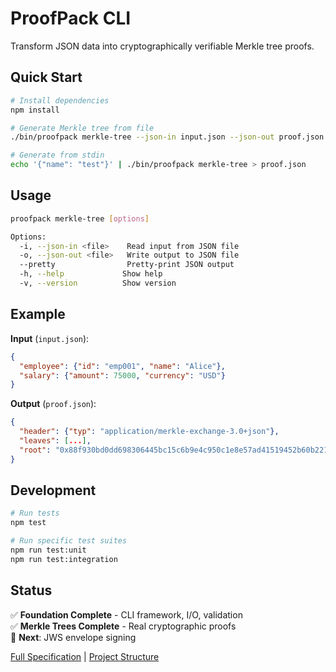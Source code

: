 # ProofPack CLI

Transform JSON data into cryptographically verifiable Merkle tree proofs.

## Quick Start

```bash
# Install dependencies
npm install

# Generate Merkle tree from file
./bin/proofpack merkle-tree --json-in input.json --json-out proof.json

# Generate from stdin
echo '{"name": "test"}' | ./bin/proofpack merkle-tree > proof.json
```

## Usage

```bash
proofpack merkle-tree [options]

Options:
  -i, --json-in <file>    Read input from JSON file
  -o, --json-out <file>   Write output to JSON file
  --pretty                Pretty-print JSON output
  -h, --help             Show help
  -v, --version          Show version
```

## Example

**Input** (`input.json`):
```json
{
  "employee": {"id": "emp001", "name": "Alice"},
  "salary": {"amount": 75000, "currency": "USD"}
}
```

**Output** (`proof.json`):
```json
{
  "header": {"typ": "application/merkle-exchange-3.0+json"},
  "leaves": [...],
  "root": "0x88f930bd0dd698306445bc15c6b9e4c950c1e8e57ad41519452b60b2218d0cd6"
}
```

## Development

```bash
# Run tests
npm test

# Run specific test suites
npm run test:unit
npm run test:integration
```

## Status

✅ **Foundation Complete** - CLI framework, I/O, validation  
✅ **Merkle Trees Complete** - Real cryptographic proofs  
🔄 **Next**: JWS envelope signing  

[Full Specification](SPEC.md) | [Project Structure](SPEC.md#project-structure)
